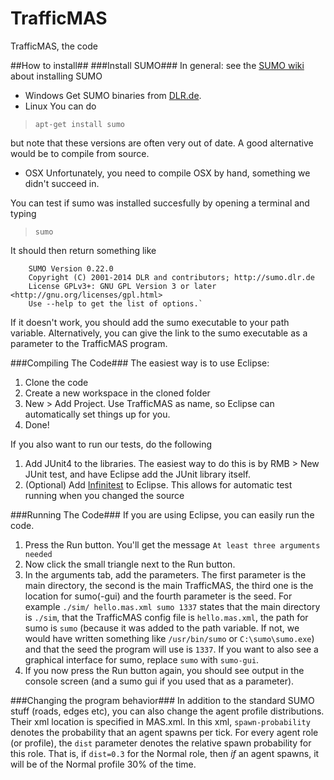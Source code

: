 # TrafficMAS
TrafficMAS, the code

##How to install##
###Install SUMO###
In general: see the [SUMO wiki](http://sumo.dlr.de/wiki/Installing) about installing SUMO
+ Windows
Get SUMO binaries from [DLR.de](http://www.dlr.de/ts/en/desktopdefault.aspx/tabid-9883/16931_read-41000/).
+ Linux
You can do 
>	`apt-get install sumo`

but note that these versions are often very out of date. A good alternative would be to compile from source.
+ OSX
Unfortunately, you need to compile OSX by hand, something we didn't succeed in.

You can test if sumo was installed succesfully by opening a terminal and typing
>    `sumo`

It should then return something like

		SUMO Version 0.22.0
		Copyright (C) 2001-2014 DLR and contributors; http://sumo.dlr.de
		License GPLv3+: GNU GPL Version 3 or later <http://gnu.org/licenses/gpl.html>
		Use --help to get the list of options.`

If it doesn't work, you should add the sumo executable to your path variable. Alternatively,
you can give the link to the sumo executable as a parameter to the TrafficMAS program.

###Compiling The Code###
The easiest way is to use Eclipse:

1. Clone the code  
2. Create a new workspace in the cloned folder  
3. New > Add Project. Use TrafficMAS as name, so Eclipse can automatically set things up for you.  
4. Done!  

If you also want to run our tests, do the following
1. Add JUnit4 to the libraries. The easiest way to do this is by RMB > New JUnit test, and have Eclipse
add the JUnit library itself.
2. (Optional) Add [Infinitest](http://infinitest.github.io/) to Eclipse. This allows for automatic test running when you changed the source

###Running The Code###
If you are using Eclipse, you can easily run the code.
  
1. Press the Run button. You'll get the message `At least three arguments needed`  
2. Now click the small triangle next to the Run button.  
3. In the arguments tab, add the parameters. The first parameter is the main directory, the second is the main TrafficMAS, the third one is the location for sumo(-gui) and the fourth parameter is the seed. For example `./sim/ hello.mas.xml sumo 1337` states that the main directory is `./sim`, that the TrafficMAS config file is `hello.mas.xml`, the path for sumo is `sumo` (because it was added to the path variable. If not, we would have written something like `/usr/bin/sumo` or `C:\sumo\sumo.exe`) and that the seed the program will use is `1337`. If you want to also see a graphical interface for sumo, replace `sumo` with `sumo-gui`.  
4. If you now press the Run button again, you should see output in the console screen (and a sumo gui if you used that as a parameter).

###Changing the program behavior###
In addition to the standard SUMO stuff (roads, edges etc), you can also change the agent profile distributions. Their xml location is specified in MAS.xml. In this xml, `spawn-probability` denotes the probability that an agent spawns per tick. For every agent role (or profile), the `dist` parameter denotes the relative spawn probability for this role. That is, if `dist=0.3` for the Normal role, then *if* an agent spawns, it will be of the Normal profile 30% of the time. 
